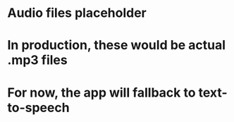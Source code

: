 # Audio files placeholder
# In production, these would be actual .mp3 files
# For now, the app will fallback to text-to-speech
